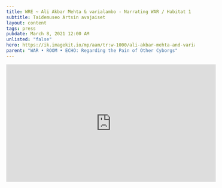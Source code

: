 ```yaml
---
title: WRE ~ Ali Akbar Mehta & varialambo - Narrating WAR / Habitat 1
subtitle: Taidemuseo Artsin avajaiset
layout: content
tags: press
pubdate: March 8, 2021 12:00 AM
unlisted: "false"
hero: https://ik.imagekit.io/mp/aam/tr:w-1000/ali-akbar-mehta-and-varialambo_artsi-interview_2021.jpg
parent: "WAR • ROOM • ECHO: Regarding the Pain of Other Cyborgs"
---
```

<iframe width="560" height="315" src="https://www.youtube.com/embed/1xAa9QUOULY" frameborder="0" allow="accelerometer; autoplay; clipboard-write; encrypted-media; gyroscope; picture-in-picture" allowfullscreen></iframe>